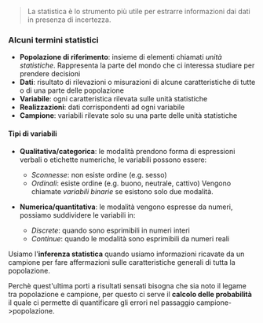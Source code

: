 >La statistica è lo strumento più utile per estrarre informazioni dai dati in presenza di incertezza.

### Alcuni termini statistici
- **Popolazione di riferimento**: insieme di elementi chiamati _unità statistiche_. Rappresenta la parte del mondo che ci interessa studiare per prendere decisioni
- **Dati**: risultato di rilevazioni o misurazioni di alcune caratteristiche di tutte o di una parte delle popolazione
- **Variabile**: ogni caratteristica rilevata sulle unità statistiche
- **Realizzazioni**: dati corrispondenti ad ogni variabile
- **Campione**: variabili rilevate solo su una parte delle unità statistiche

#### Tipi di variabili
- **Qualitativa/categorica**: le modalità prendono forma di espressioni verbali o etichette numeriche, le variabili possono essere:
    - _Sconnesse_: non esiste ordine (e.g. sesso)
    - _Ordinali_: esiste ordine (e.g.  buono, neutrale, cattivo)
Vengono chiamate _variabili binarie_ se esistono solo due modalità.

- **Numerica/quantitativa**: le modalità vengono espresse da numeri, possiamo suddividere le variabili in:
    - _Discrete_: quando sono esprimibili in numeri interi
    - _Continue_: quando le modalità sono esprimibili da numeri reali

Usiamo l'**inferenza statistica** quando usiamo informazioni ricavate da un campione per fare affermazioni sulle caratteristiche generali di tutta la popolazione.

Perchè quest'ultima porti a risultati sensati bisogna che sia noto il legame tra popolazione e campione, per questo ci serve il **calcolo delle probabilità** il quale ci permette di quantificare gli errori nel passaggio campione->popolazione.